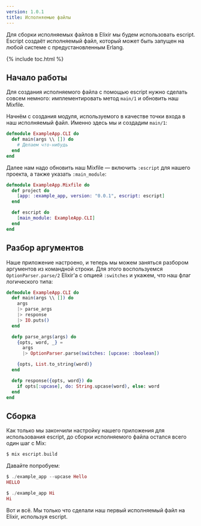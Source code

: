 ```yaml
---
version: 1.0.1
title: Исполняемые файлы
---
```


Для сборки исполняемых файлов в Elixir мы будем использовать escript. Escript создаёт исполняемый файл, который может быть запущен на любой системе с предустановленным Erlang.

{% include toc.html %}

## Начало работы

Для создания исполняемого файла с помощью escript нужно сделать совсем немного: имплементировать метод `main/1` и обновить наш Mixfile.

Начнём с создания модуля, используемого в качестве точки входа в наш исполняемый файл.  Именно здесь мы и создадим `main/1`:

```elixir
defmodule ExampleApp.CLI do
  def main(args \\ []) do
    # Делаем что-нибудь
  end
end
```

Далее нам надо обновить наш Mixfile &mdash; включить `:escript` для нашего проекта, а также указать `:main_module`:

```elixir
defmodule ExampleApp.Mixfile do
  def project do
    [app: :example_app, version: "0.0.1", escript: escript]
  end

  def escript do
    [main_module: ExampleApp.CLI]
  end
end
```

## Разбор аргументов

Наше приложение настроено, и теперь мы можем заняться разбором аргументов из командной строки.  Для этого воспользуемся `OptionParser.parse/2` Elixir'а с опцией `:switches` и укажем, что наш флаг логического типа:

```elixir
defmodule ExampleApp.CLI do
  def main(args \\ []) do
    args
    |> parse_args
    |> response
    |> IO.puts()
  end

  defp parse_args(args) do
    {opts, word, _} =
      args
      |> OptionParser.parse(switches: [upcase: :boolean])

    {opts, List.to_string(word)}
  end

  defp response({opts, word}) do
    if opts[:upcase], do: String.upcase(word), else: word
  end
end
```

## Сборка

Как только мы закончили настройку нашего приложения для использования escript, до сборки исполняемого файла остался всего один шаг с Mix:

```elixir
$ mix escript.build
```

Давайте попробуем:

```elixir
$ ./example_app --upcase Hello
HELLO

$ ./example_app Hi
Hi
```

Вот и всё.  Мы только что сделали наш первый исполняемый файл на Elixir, используя escript.
